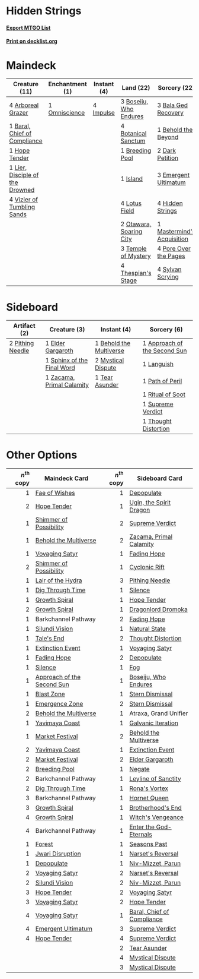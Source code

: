 # Hidden Strings

#### [Export MTGO List](../collection/Hidden%20Strings/Hidden%20Strings.txt)
#### [Print on decklist.org](http://decklist.org/?deckmain=4%09Arboreal%20Grazer%0A3%09Bala%20Ged%20Recovery%0A1%09Baral,%20Chief%20of%20Compliance%0A1%09Behold%20the%20Beyond%0A3%09Boseiju,%20Who%20Endures%0A4%09Botanical%20Sanctum%0A1%09Breeding%20Pool%0A2%09Dark%20Petition%0A3%09Emergent%20Ultimatum%0A4%09Hidden%20Strings%0A1%09Hope%20Tender%0A4%09Impulse%0A1%09Island%0A1%09Lier,%20Disciple%20of%20the%20Drowned%0A4%09Lotus%20Field%0A1%09Mastermind's%20Acquisition%0A1%09Omniscience%0A2%09Otawara,%20Soaring%20City%0A4%09Pore%20Over%20the%20Pages%0A4%09Sylvan%20Scrying%0A3%09Temple%20of%20Mystery%0A4%09Thespian's%20Stage%0A4%09Vizier%20of%20Tumbling%20Sands&deckside=1%09Approach%20of%20the%20Second%20Sun%0A1%09Behold%20the%20Multiverse%0A1%09Elder%20Gargaroth%0A1%09Languish%0A2%09Mystical%20Dispute%0A1%09Path%20of%20Peril%0A2%09Pithing%20Needle%0A1%09Ritual%20of%20Soot%0A1%09Sphinx%20of%20the%20Final%20Word%0A1%09Supreme%20Verdict%0A1%09Tear%20Asunder%0A1%09Thought%20Distortion%0A1%09Zacama,%20Primal%20Calamity)
# Maindeck

|                                              Creature (11)                                               |                                    Enchantment (1)                                     |                                    Instant (4)                                     |                                            Land (22)                                             |                                            Sorcery (22)                                             |
|----------------------------------------------------------------------------------------------------------|----------------------------------------------------------------------------------------|------------------------------------------------------------------------------------|--------------------------------------------------------------------------------------------------|-----------------------------------------------------------------------------------------------------|
|4 [Arboreal Grazer](http://gatherer.wizards.com/Pages/Card/Details.aspx?multiverseid=461076)              |1 [Omniscience](http://gatherer.wizards.com/Pages/Card/Details.aspx?multiverseid=288937)|4 [Impulse](http://gatherer.wizards.com/Pages/Card/Details.aspx?multiverseid=446087)|3 [Boseiju, Who Endures](http://gatherer.wizards.com/Pages/Card/Details.aspx?multiverseid=548579) |3 [Bala Ged Recovery](http://gatherer.wizards.com/Pages/Card/Details.aspx?multiverseid=491825)       |
|1 [Baral, Chief of Compliance](http://gatherer.wizards.com/Pages/Card/Details.aspx?multiverseid=423695)   |                                                                                        |                                                                                    |4 [Botanical Sanctum](http://gatherer.wizards.com/Pages/Card/Details.aspx?multiverseid=417817)    |1 [Behold the Beyond](http://gatherer.wizards.com/Pages/Card/Details.aspx?multiverseid=409848)       |
|1 [Hope Tender](http://gatherer.wizards.com/Pages/Card/Details.aspx?multiverseid=430808)                  |                                                                                        |                                                                                    |1 [Breeding Pool](http://gatherer.wizards.com/Pages/Card/Details.aspx?multiverseid=97088)         |2 [Dark Petition](http://gatherer.wizards.com/Pages/Card/Details.aspx?multiverseid=398525)           |
|1 [Lier, Disciple of the Drowned](http://gatherer.wizards.com/Pages/Card/Details.aspx?multiverseid=534821)|                                                                                        |                                                                                    |1 [Island](http://gatherer.wizards.com/Pages/Card/Details.aspx?multiverseid=439857)               |3 [Emergent Ultimatum](http://gatherer.wizards.com/Pages/Card/Details.aspx?multiverseid=479705)      |
|4 [Vizier of Tumbling Sands](http://gatherer.wizards.com/Pages/Card/Details.aspx?multiverseid=426777)     |                                                                                        |                                                                                    |4 [Lotus Field](http://gatherer.wizards.com/Pages/Card/Details.aspx?multiverseid=467003)          |4 [Hidden Strings](http://gatherer.wizards.com/Pages/Card/Details.aspx?multiverseid=369021)          |
|                                                                                                          |                                                                                        |                                                                                    |2 [Otawara, Soaring City](http://gatherer.wizards.com/Pages/Card/Details.aspx?multiverseid=548584)|1 [Mastermind's Acquisition](http://gatherer.wizards.com/Pages/Card/Details.aspx?multiverseid=439734)|
|                                                                                                          |                                                                                        |                                                                                    |3 [Temple of Mystery](http://gatherer.wizards.com/Pages/Card/Details.aspx?multiverseid=373571)    |4 [Pore Over the Pages](http://gatherer.wizards.com/Pages/Card/Details.aspx?multiverseid=409604)     |
|                                                                                                          |                                                                                        |                                                                                    |4 [Thespian's Stage](http://gatherer.wizards.com/Pages/Card/Details.aspx?multiverseid=366353)     |4 [Sylvan Scrying](http://gatherer.wizards.com/Pages/Card/Details.aspx?multiverseid=130513)          |


# Sideboard

|                                       Artifact (2)                                        |                                            Creature (3)                                             |                                           Instant (4)                                            |                                              Sorcery (6)                                              |
|-------------------------------------------------------------------------------------------|-----------------------------------------------------------------------------------------------------|--------------------------------------------------------------------------------------------------|-------------------------------------------------------------------------------------------------------|
|2 [Pithing Needle](http://gatherer.wizards.com/Pages/Card/Details.aspx?multiverseid=129526)|1 [Elder Gargaroth](http://gatherer.wizards.com/Pages/Card/Details.aspx?multiverseid=485502)         |1 [Behold the Multiverse](http://gatherer.wizards.com/Pages/Card/Details.aspx?multiverseid=503653)|1 [Approach of the Second Sun](http://gatherer.wizards.com/Pages/Card/Details.aspx?multiverseid=426706)|
|                                                                                           |1 [Sphinx of the Final Word](http://gatherer.wizards.com/Pages/Card/Details.aspx?multiverseid=407573)|2 [Mystical Dispute](http://gatherer.wizards.com/Pages/Card/Details.aspx?multiverseid=473020)     |1 [Languish](http://gatherer.wizards.com/Pages/Card/Details.aspx?multiverseid=420731)                  |
|                                                                                           |1 [Zacama, Primal Calamity](http://gatherer.wizards.com/Pages/Card/Details.aspx?multiverseid=439836) |1 [Tear Asunder](http://gatherer.wizards.com/Pages/Card/Details.aspx?multiverseid=574663)         |1 [Path of Peril](http://gatherer.wizards.com/Pages/Card/Details.aspx?multiverseid=540974)             |
|                                                                                           |                                                                                                     |                                                                                                  |1 [Ritual of Soot](http://gatherer.wizards.com/Pages/Card/Details.aspx?multiverseid=452834)            |
|                                                                                           |                                                                                                     |                                                                                                  |1 [Supreme Verdict](http://gatherer.wizards.com/Pages/Card/Details.aspx?multiverseid=438776)           |
|                                                                                           |                                                                                                     |                                                                                                  |1 [Thought Distortion](http://gatherer.wizards.com/Pages/Card/Details.aspx?multiverseid=466871)        |


# Other Options

|*n*<sup>th</sup> copy|                                            Maindeck Card                                            |*n*<sup>th</sup> copy|                                           Sideboard Card                                            |
|--------------------:|-----------------------------------------------------------------------------------------------------|--------------------:|-----------------------------------------------------------------------------------------------------|
|                    1|[Fae of Wishes](http://gatherer.wizards.com/Pages/Card/Details.aspx?multiverseid=473006)             |                    1|[Depopulate](http://gatherer.wizards.com/Pages/Card/Details.aspx?multiverseid=555211)                |
|                    2|[Hope Tender](http://gatherer.wizards.com/Pages/Card/Details.aspx?multiverseid=430808)               |                    1|[Ugin, the Spirit Dragon](http://gatherer.wizards.com/Pages/Card/Details.aspx?multiverseid=391948)   |
|                    1|[Shimmer of Possibility](http://gatherer.wizards.com/Pages/Card/Details.aspx?multiverseid=457195)    |                    2|[Supreme Verdict](http://gatherer.wizards.com/Pages/Card/Details.aspx?multiverseid=438776)           |
|                    1|[Behold the Multiverse](http://gatherer.wizards.com/Pages/Card/Details.aspx?multiverseid=503653)     |                    2|[Zacama, Primal Calamity](http://gatherer.wizards.com/Pages/Card/Details.aspx?multiverseid=439836)   |
|                    1|[Voyaging Satyr](http://gatherer.wizards.com/Pages/Card/Details.aspx?multiverseid=416952)            |                    1|[Fading Hope](http://gatherer.wizards.com/Pages/Card/Details.aspx?multiverseid=534812)               |
|                    2|[Shimmer of Possibility](http://gatherer.wizards.com/Pages/Card/Details.aspx?multiverseid=457195)    |                    1|[Cyclonic Rift](http://gatherer.wizards.com/Pages/Card/Details.aspx?multiverseid=389477)             |
|                    1|[Lair of the Hydra](http://gatherer.wizards.com/Pages/Card/Details.aspx?multiverseid=527546)         |                    3|[Pithing Needle](http://gatherer.wizards.com/Pages/Card/Details.aspx?multiverseid=129526)            |
|                    1|[Dig Through Time](http://gatherer.wizards.com/Pages/Card/Details.aspx?multiverseid=386518)          |                    1|[Silence](http://gatherer.wizards.com/Pages/Card/Details.aspx?multiverseid=191083)                   |
|                    1|[Growth Spiral](http://gatherer.wizards.com/Pages/Card/Details.aspx?multiverseid=457322)             |                    1|[Hope Tender](http://gatherer.wizards.com/Pages/Card/Details.aspx?multiverseid=430808)               |
|                    2|[Growth Spiral](http://gatherer.wizards.com/Pages/Card/Details.aspx?multiverseid=457322)             |                    1|[Dragonlord Dromoka](http://gatherer.wizards.com/Pages/Card/Details.aspx?multiverseid=394547)        |
|                    1|Barkchannel Pathway                                                                                  |                    2|[Fading Hope](http://gatherer.wizards.com/Pages/Card/Details.aspx?multiverseid=534812)               |
|                    1|[Silundi Vision](http://gatherer.wizards.com/Pages/Card/Details.aspx?multiverseid=491711)            |                    1|[Natural State](http://gatherer.wizards.com/Pages/Card/Details.aspx?multiverseid=407646)             |
|                    1|[Tale's End](http://gatherer.wizards.com/Pages/Card/Details.aspx?multiverseid=466831)                |                    2|[Thought Distortion](http://gatherer.wizards.com/Pages/Card/Details.aspx?multiverseid=466871)        |
|                    1|[Extinction Event](http://gatherer.wizards.com/Pages/Card/Details.aspx?multiverseid=479608)          |                    1|[Voyaging Satyr](http://gatherer.wizards.com/Pages/Card/Details.aspx?multiverseid=416952)            |
|                    1|[Fading Hope](http://gatherer.wizards.com/Pages/Card/Details.aspx?multiverseid=534812)               |                    2|[Depopulate](http://gatherer.wizards.com/Pages/Card/Details.aspx?multiverseid=555211)                |
|                    1|[Silence](http://gatherer.wizards.com/Pages/Card/Details.aspx?multiverseid=191083)                   |                    1|[Fog](http://gatherer.wizards.com/Pages/Card/Details.aspx?multiverseid=746)                          |
|                    1|[Approach of the Second Sun](http://gatherer.wizards.com/Pages/Card/Details.aspx?multiverseid=426706)|                    1|[Boseiju, Who Endures](http://gatherer.wizards.com/Pages/Card/Details.aspx?multiverseid=548579)      |
|                    1|[Blast Zone](http://gatherer.wizards.com/Pages/Card/Details.aspx?multiverseid=461171)                |                    1|[Stern Dismissal](http://gatherer.wizards.com/Pages/Card/Details.aspx?multiverseid=476319)           |
|                    1|[Emergence Zone](http://gatherer.wizards.com/Pages/Card/Details.aspx?multiverseid=461172)            |                    2|[Stern Dismissal](http://gatherer.wizards.com/Pages/Card/Details.aspx?multiverseid=476319)           |
|                    2|[Behold the Multiverse](http://gatherer.wizards.com/Pages/Card/Details.aspx?multiverseid=503653)     |                    1|Atraxa, Grand Unifier                                                                                |
|                    1|[Yavimaya Coast](http://gatherer.wizards.com/Pages/Card/Details.aspx?multiverseid=129810)            |                    1|[Galvanic Iteration](http://gatherer.wizards.com/Pages/Card/Details.aspx?multiverseid=535018)        |
|                    1|[Market Festival](http://gatherer.wizards.com/Pages/Card/Details.aspx?multiverseid=380454)           |                    2|[Behold the Multiverse](http://gatherer.wizards.com/Pages/Card/Details.aspx?multiverseid=503653)     |
|                    2|[Yavimaya Coast](http://gatherer.wizards.com/Pages/Card/Details.aspx?multiverseid=129810)            |                    1|[Extinction Event](http://gatherer.wizards.com/Pages/Card/Details.aspx?multiverseid=479608)          |
|                    2|[Market Festival](http://gatherer.wizards.com/Pages/Card/Details.aspx?multiverseid=380454)           |                    2|[Elder Gargaroth](http://gatherer.wizards.com/Pages/Card/Details.aspx?multiverseid=485502)           |
|                    2|[Breeding Pool](http://gatherer.wizards.com/Pages/Card/Details.aspx?multiverseid=97088)              |                    1|[Negate](http://gatherer.wizards.com/Pages/Card/Details.aspx?multiverseid=423707)                    |
|                    2|Barkchannel Pathway                                                                                  |                    1|[Leyline of Sanctity](http://gatherer.wizards.com/Pages/Card/Details.aspx?multiverseid=204993)       |
|                    2|[Dig Through Time](http://gatherer.wizards.com/Pages/Card/Details.aspx?multiverseid=386518)          |                    1|[Rona's Vortex](http://gatherer.wizards.com/Pages/Card/Details.aspx?multiverseid=574543)             |
|                    3|Barkchannel Pathway                                                                                  |                    1|[Hornet Queen](http://gatherer.wizards.com/Pages/Card/Details.aspx?multiverseid=238141)              |
|                    3|[Growth Spiral](http://gatherer.wizards.com/Pages/Card/Details.aspx?multiverseid=457322)             |                    1|[Brotherhood's End](http://gatherer.wizards.com/Pages/Card/Details.aspx?multiverseid=583713)         |
|                    4|[Growth Spiral](http://gatherer.wizards.com/Pages/Card/Details.aspx?multiverseid=457322)             |                    1|[Witch's Vengeance](http://gatherer.wizards.com/Pages/Card/Details.aspx?multiverseid=473073)         |
|                    4|Barkchannel Pathway                                                                                  |                    1|[Enter the God-Eternals](http://gatherer.wizards.com/Pages/Card/Details.aspx?multiverseid=461123)    |
|                    1|[Forest](http://gatherer.wizards.com/Pages/Card/Details.aspx?multiverseid=439860)                    |                    1|[Seasons Past](http://gatherer.wizards.com/Pages/Card/Details.aspx?multiverseid=409989)              |
|                    1|[Jwari Disruption](http://gatherer.wizards.com/Pages/Card/Details.aspx?multiverseid=491693)          |                    1|[Narset's Reversal](http://gatherer.wizards.com/Pages/Card/Details.aspx?multiverseid=460989)         |
|                    1|[Depopulate](http://gatherer.wizards.com/Pages/Card/Details.aspx?multiverseid=555211)                |                    1|[Niv-Mizzet, Parun](http://gatherer.wizards.com/Pages/Card/Details.aspx?multiverseid=452942)         |
|                    2|[Voyaging Satyr](http://gatherer.wizards.com/Pages/Card/Details.aspx?multiverseid=416952)            |                    2|[Narset's Reversal](http://gatherer.wizards.com/Pages/Card/Details.aspx?multiverseid=460989)         |
|                    2|[Silundi Vision](http://gatherer.wizards.com/Pages/Card/Details.aspx?multiverseid=491711)            |                    2|[Niv-Mizzet, Parun](http://gatherer.wizards.com/Pages/Card/Details.aspx?multiverseid=452942)         |
|                    3|[Hope Tender](http://gatherer.wizards.com/Pages/Card/Details.aspx?multiverseid=430808)               |                    2|[Voyaging Satyr](http://gatherer.wizards.com/Pages/Card/Details.aspx?multiverseid=416952)            |
|                    3|[Voyaging Satyr](http://gatherer.wizards.com/Pages/Card/Details.aspx?multiverseid=416952)            |                    2|[Hope Tender](http://gatherer.wizards.com/Pages/Card/Details.aspx?multiverseid=430808)               |
|                    4|[Voyaging Satyr](http://gatherer.wizards.com/Pages/Card/Details.aspx?multiverseid=416952)            |                    1|[Baral, Chief of Compliance](http://gatherer.wizards.com/Pages/Card/Details.aspx?multiverseid=423695)|
|                    4|[Emergent Ultimatum](http://gatherer.wizards.com/Pages/Card/Details.aspx?multiverseid=479705)        |                    3|[Supreme Verdict](http://gatherer.wizards.com/Pages/Card/Details.aspx?multiverseid=438776)           |
|                    4|[Hope Tender](http://gatherer.wizards.com/Pages/Card/Details.aspx?multiverseid=430808)               |                    4|[Supreme Verdict](http://gatherer.wizards.com/Pages/Card/Details.aspx?multiverseid=438776)           |
|                     |                                                                                                     |                    2|[Tear Asunder](http://gatherer.wizards.com/Pages/Card/Details.aspx?multiverseid=574663)              |
|                     |                                                                                                     |                    4|[Mystical Dispute](http://gatherer.wizards.com/Pages/Card/Details.aspx?multiverseid=473020)          |
|                     |                                                                                                     |                    3|[Mystical Dispute](http://gatherer.wizards.com/Pages/Card/Details.aspx?multiverseid=473020)          |

